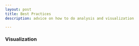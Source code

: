 ```yaml
---
layout: post
title: Best Practices
description: advice on how to do analysis and visualization

---
```


### Visualization
